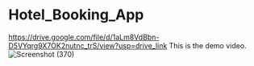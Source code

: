 # Hotel_Booking_App
https://drive.google.com/file/d/1aLm8VdBbn-D5VYqrg9X7OK2nutnc_trS/view?usp=drive_link
This is the demo video.
![Screenshot (370)](https://github.com/Shreyanshi200/Hotel_Booking_App/assets/120807907/d61b9bd8-8be5-4f7f-ab70-a9f4c0e26643)

